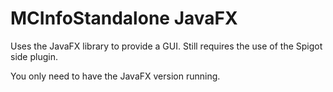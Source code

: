 # MCInfoStandalone JavaFX
Uses the JavaFX library to provide a GUI.
Still requires the use of the Spigot side plugin.

You only need to have the JavaFX version running.
